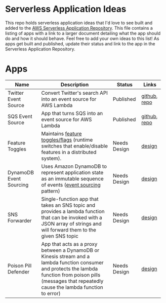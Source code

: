 # Serverless Application Ideas

This repo holds serverless application ideas that I'd love to see built and added to the [AWS Serverless Application Repository](https://aws.amazon.com/serverless/serverlessrepo/). This file contains a listing of apps with a link to a larger document detailing what the app should do and how it should behave. Feel free to add your own ideas to this list! As apps get built and published, update their status and link to the app in the Serverless Application Repository.

# Apps

| Name | Description | Status | Links |
|------|-------------|--------|-------|
| Twitter Event Source | Convert Twitter's search API into an event source for AWS Lambda | Published | [github](https://github.com/awslabs/aws-serverless-twitter-event-source), [repo](https://serverlessrepo.aws.amazon.com/applications/arn:aws:serverlessrepo:us-east-1:077246666028:applications~aws-serverless-twitter-event-source) |
| SQS Event Source | App that turns SQS into an event source for AWS Lambda | Published | [github](https://github.com/awslabs/aws-serverless-sqs-event-source), [repo](https://serverlessrepo.aws.amazon.com/applications/arn:aws:serverlessrepo:us-east-1:077246666028:applications~aws-serverless-sqs-event-source) |
| Feature Toggles | Maintains [feature toggles/flags](https://martinfowler.com/articles/feature-toggles.html) (runtime switches that enable/disable features in a distributed system). | Needs Design | [design](https://github.com/jlhood/serverless-app-ideas/blob/master/design/feature-toggles.md) |
| DynamoDB Event Sourcing | Uses Amazon DynamoDB to represent application state as an immutable sequence of events ([event sourcing](https://martinfowler.com/eaaDev/EventSourcing.html) pattern) | Needs Design | [design](https://github.com/jlhood/serverless-app-ideas/blob/master/design/dynamodb-event-sourcing.md) |
| SNS Forwarder | Single-function app that takes an SNS topic and provides a lambda function that can be invoked with a JSON array of strings and will forward them to the given SNS topic | Needs Design | [design](https://github.com/jlhood/serverless-app-ideas/blob/master/design/sns-forwarder.md) |
| Poison Pill Defender | App that acts as a proxy between a DynamoDB or Kinesis stream and a lambda function consumer and protects the lambda function from poison pills (messages that repeatedly cause the lambda function to error) | Needs Design | [design](https://github.com/jlhood/serverless-app-ideas/blob/master/design/poison-pill-defender.md) |
